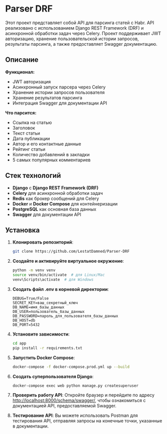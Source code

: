 # Parser DRF

Этот проект представляет собой API для парсинга статей с Habr. 
API реализовано с использованием Django REST Framework (DRF) и асинхронной обработки задач через Celery. 
Проект поддерживает JWT авторизацию, хранение пользовательской истории запросов, результаты парсинга, а также предоставляет Swagger документацию.

## Описание

**Функционал:**
- JWT авторизация
- Асинхронный запуск парсера через Celery
- Хранение истории запросов пользователя
- Хранение результатов парсинга
- Интеграция Swagger для документации API

**Что парсится:**
- Ссылка на статью
- Заголовок
- Текст статьи
- Дата публикации
- Автор и его контактные данные
- Рейтинг статьи
- Количество добавлений в закладки
- 5 самых популярных комментариев

## Стек технологий

- **Django** с **Django REST Framework (DRF)**
- **Celery** для асинхронной обработки задач
- **Redis** как брокер сообщений для Celery
- **Docker** и **Docker Compose** для контейнеризации
- **PostgreSQL** как основная база данных
- **Swagger** для документации API

## Установка
1. **Клонировать репозиторий**:
    ```bash
    git clone https://github.com/LestatDamned/Parser-DRF
    ```

2. **Создайте и активируйте виртуальное окружение**:
    ```bash
    python -m venv venv
    source venv/bin/activate  # для Linux/Mac
    venv\Scripts\activate  # для Windows
    ```

3. **Создать файл .env в корневой директории**: 
    ```
    DEBUG=True/False
    SECRET_KEY=ваш_секретный_ключ
    DB_NAME=имя_базы_данных
    DB_USER=пользователь_базы_данных
    DB_PASSWORD=пароль_для_пользователя_базы_данных
    DB_HOST=db
    DB_PORT=5432
    ```

4. **Установите зависимости**:
    ```bash
    cd app
    pip install -r requirements.txt
    ```

5. **Запустить Docker Compose**: 
    ```bash
    docker-compose -f docker-compose.prod.yml up --build
    ```

6. **Создать суперпользователя Django**:
    ```bash
    docker-compose exec web python manage.py createsuperuser
    ```

7. **Проверить работу API**: 
   Откройте браузер и перейдите по адресу [http://localhost:8000/schema/swagger/](http://localhost:8000/schema/swagger/), чтобы ознакомиться с документацией API, предоставляемой Swagger.

8. **Тестирование API**:
   Вы можете использовать Postman для тестирования API, отправляя запросы на конечные точки, указанные в документации.

